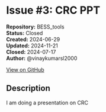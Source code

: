 # Issue #3: CRC PPT

**Repository:** BESS_tools  
**Status:** Closed  
**Created:** 2024-06-29  
**Updated:** 2024-11-21  
**Closed:** 2024-07-17  
**Author:** @vinaykumarsl2000  

[View on GitHub](https://github.com/Simtestlab/BESS_tools/issues/3)

## Description

I am doing a presentation on CRC 
